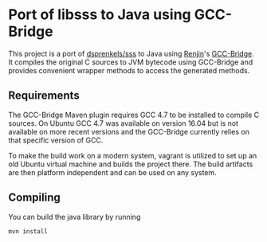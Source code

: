 # Port of libsss to Java using GCC-Bridge

This project is a port of [dsprenkels/sss](https://github.com/dsprenkels/sss)
to Java using [Renjin](https://github.com/bedatadriven/renjin)'s
[GCC-Bridge](https://github.com/bedatadriven/renjin/tree/master/tools/gcc-bridge).
It compiles the original C sources to JVM bytecode using GCC-Bridge
and provides convenient wrapper methods to access the generated methods.

## Requirements

The GCC-Bridge Maven plugin requires GCC 4.7 to be installed to compile C
sources. On Ubuntu GCC 4.7 was available on version 16.04 but is not available
on more recent versions and the GCC-Bridge currently relies on that specific
version of GCC.

To make the build work on a modern system, vagrant is utilized to set up
an old Ubuntu virtual machine and builds the project there. The build
artifacts are then platform independent and can be used on any system.

## Compiling

You can build the java library by running

```
mvn install
```
